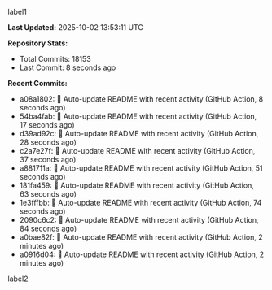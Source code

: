 
label1 
<!-- ACTIVITY_START -->
**Last Updated:** 2025-10-02 13:53:11 UTC

**Repository Stats:**
- Total Commits: 18153
- Last Commit: 8 seconds ago

**Recent Commits:**
- a08a1802: 🤖 Auto-update README with recent activity (GitHub Action, 8 seconds ago)
- 54ba4fab: 🤖 Auto-update README with recent activity (GitHub Action, 17 seconds ago)
- d39ad92c: 🤖 Auto-update README with recent activity (GitHub Action, 28 seconds ago)
- c2a7e27f: 🤖 Auto-update README with recent activity (GitHub Action, 37 seconds ago)
- a881711a: 🤖 Auto-update README with recent activity (GitHub Action, 51 seconds ago)
- 181fa459: 🤖 Auto-update README with recent activity (GitHub Action, 63 seconds ago)
- 1e3fffbb: 🤖 Auto-update README with recent activity (GitHub Action, 74 seconds ago)
- 2090c6c2: 🤖 Auto-update README with recent activity (GitHub Action, 84 seconds ago)
- a0bae82f: 🤖 Auto-update README with recent activity (GitHub Action, 2 minutes ago)
- a0916d04: 🤖 Auto-update README with recent activity (GitHub Action, 2 minutes ago)
<!-- ACTIVITY_END -->

label2

